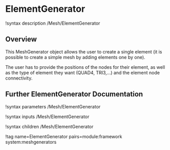 # ElementGenerator

!syntax description /Mesh/ElementGenerator

## Overview

This MeshGenerator object allows the user to create a single element (it is possible to create a simple mesh by adding elements one by one).

The user has to provide the positions of the nodes for their element, as well as the type of element they want (QUAD4, TRI3,...) and the element node connectivity.

## Further ElementGenerator Documentation

!syntax parameters /Mesh/ElementGenerator

!syntax inputs /Mesh/ElementGenerator

!syntax children /Mesh/ElementGenerator

!tag name=ElementGenerator pairs=module:framework system:meshgenerators
